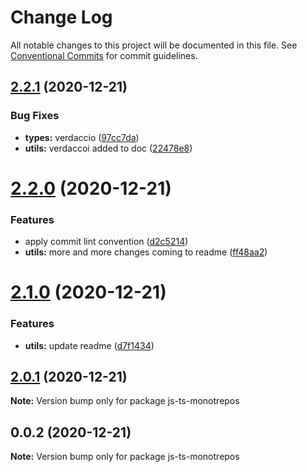 # Change Log

All notable changes to this project will be documented in this file.
See [Conventional Commits](https://conventionalcommits.org) for commit guidelines.

## [2.2.1](https://github.com/mike-north/js-ts-monorepos/compare/v2.2.0...v2.2.1) (2020-12-21)


### Bug Fixes

* **types:** verdaccio ([97cc7da](https://github.com/mike-north/js-ts-monorepos/commit/97cc7da158a1ac85184dbf459198769b5aed9edc))
* **utils:** verdaccoi added to doc ([22478e8](https://github.com/mike-north/js-ts-monorepos/commit/22478e8550a0cf9ef00afda4a6b50da7b619a216))





# [2.2.0](https://github.com/mike-north/js-ts-monorepos/compare/v2.1.0...v2.2.0) (2020-12-21)


### Features

* apply commit lint convention ([d2c5214](https://github.com/mike-north/js-ts-monorepos/commit/d2c5214413a09632bc6a79f7c48d6965aebb0c02))
* **utils:** more and more changes coming to readme ([ff48aa2](https://github.com/mike-north/js-ts-monorepos/commit/ff48aa2bb527ccc6c72a0f87cf1049aefde9c1c7))





# [2.1.0](https://github.com/mike-north/js-ts-monorepos/compare/v2.0.1...v2.1.0) (2020-12-21)


### Features

* **utils:** update readme ([d7f1434](https://github.com/mike-north/js-ts-monorepos/commit/d7f1434361a630b6095bf1f35816d24b9e0b84b8))





## [2.0.1](https://github.com/mike-north/js-ts-monorepos/compare/v2.0.0...v2.0.1) (2020-12-21)

**Note:** Version bump only for package js-ts-monotrepos





## 0.0.2 (2020-12-21)

**Note:** Version bump only for package js-ts-monotrepos
